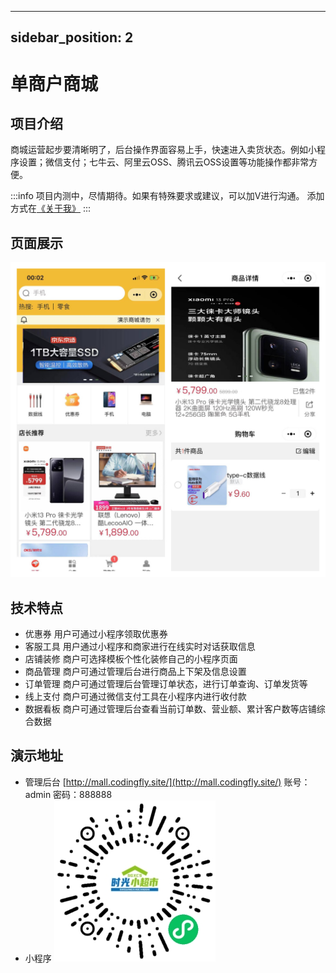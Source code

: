 <!--
 * @Author: codingfly
 * @Description: 
 * @Date: 2022-11-21 07:12:16
 * @LastEditTime: 2023-02-11 00:02:12
 * @FilePath: \my-website\src\pages\single_mall.md
-->
---
sidebar_position: 2
---
# 单商户商城

## 项目介绍
商城运营起步要清晰明了，后台操作界面容易上手，快速进入卖货状态。例如小程序设置；微信支付；七牛云、阿里云OSS、腾讯云OSS设置等功能操作都非常方便。

:::info
项目内测中，尽情期待。如果有特殊要求或建议，可以加V进行沟通。
添加方式在[《关于我》](about)
:::

## 页面展示
![An image from the static](/img/mall.jpg)

## 技术特点
* 优惠券 用户可通过小程序领取优惠券
* 客服工具 用户通过小程序和商家进行在线实时对话获取信息
* 店铺装修 商户可选择模板个性化装修自己的小程序页面
* 商品管理 商户可通过管理后台进行商品上下架及信息设置
* 订单管理 商户可通过管理后台管理订单状态，进行订单查询、订单发货等
* 线上支付 商户可通过微信支付工具在小程序内进行收付款
* 数据看板 商户可通过管理后台查看当前订单数、营业额、累计客户数等店铺综合数据
## 演示地址
* 管理后台  [http://mall.codingfly.site/](http://mall.codingfly.site/) 
    账号：admin 密码：888888
* 小程序 ![An image from the static](/img/shiguangxiaochaoshi.jpg)


